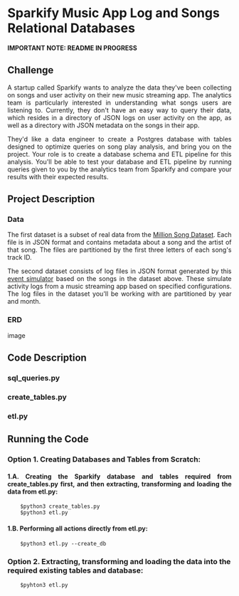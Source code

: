 # Sparkify Music App Log and Songs Relational Databases 

<b>IMPORTANT NOTE: README IN PROGRESS</b>

## Challenge

<p align=justify>A startup called Sparkify wants to analyze the data they've been collecting on songs and user activity on their new music streaming app. The analytics team is particularly interested in understanding what songs users are listening to. Currently, they don't have an easy way to query their data, which resides in a directory of JSON logs on user activity on the app, as well as a directory with JSON metadata on the songs in their app.</p>

<p align=justify>They'd like a data engineer to create a Postgres database with tables designed to optimize queries on song play analysis, and bring you on the project. Your role is to create a database schema and ETL pipeline for this analysis. You'll be able to test your database and ETL pipeline by running queries given to you by the analytics team from Sparkify and compare your results with their expected results.</p>

## Project Description

### Data

<p align=justify>The first dataset is a subset of real data from the <a href=https://labrosa.ee.columbia.edu/millionsong/>Million Song Dataset</a>. Each file is in JSON format and contains metadata about a song and the artist of that song. The files are partitioned by the first three letters of each song's track ID.</p>

<p align=justify>The second dataset consists of log files in JSON format generated by this <a href=https://github.com/Interana/eventsim>event simulator</a> based on the songs in the dataset above. These simulate activity logs from a music streaming app based on specified configurations. The log files in the dataset you'll be working with are partitioned by year and month. </p>

### ERD

image

## Code Description

### sql_queries.py

<p align=justify> </p>

### create_tables.py

<p align=justify> </p>

### etl.py

<p align=justify> </p>

## Running the Code

### Option 1. Creating Databases and Tables from Scratch:

#### <p align=justify><b>1.A. Creating the Sparkify database and tables required from create_tables.py first, and then extracting, transforming and loading the data from etl.py: </b></p>

        $python3 create_tables.py
        $python3 etl.py
      
#### 1.B. Performing all actions directly from etl.py:

        $python3 etl.py --create_db
        
### Option 2. Extracting, transforming and loading the data into the required existing tables and database:

        $pyhton3 etl.py
